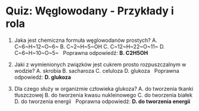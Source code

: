  # Quiz: Węglowodany - Przykłady i rola

1. Jaka jest chemiczna formuła węglowodanów prostych?
   A. C~6~H~12~O~6~
   B. C~2~H~5~OH
   C. C~12~H~22~O~11~
   D. C~6~H~10~O~5~
   &nbsp;
   Poprawna odpowiedź: **B. C2H5OH**

2. Jaki z wymienionych związków jest cukrem prosto rozpuszczalnym w wodzie?
   A. skrobia
   B. sacharoza
   C. celuloza
   D. glukoza
   &nbsp;
   Poprawna odpowiedź: **D. glukoza**

3. Dla czego służy w organizmie człowieka glukoza?
   A. do tworzenia tkanki tłuszczowej
   B. do tworzenia kwasu nukleinowego
   C. do tworzenia białek
   D. do tworzenia energii
   &nbsp;
   Poprawna odpowiedź: **D. do tworzenia energii**

